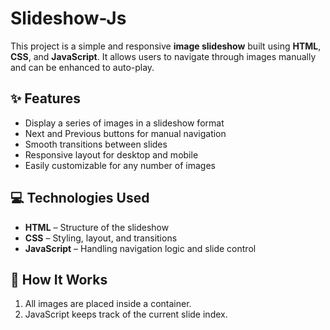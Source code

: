 # Slideshow-Js
This project is a simple and responsive **image slideshow** built using **HTML**, **CSS**, and **JavaScript**. It allows users to navigate through images manually and can be enhanced to auto-play.

## ✨ Features

- Display a series of images in a slideshow format
- Next and Previous buttons for manual navigation
- Smooth transitions between slides
- Responsive layout for desktop and mobile
- Easily customizable for any number of images

## 💻 Technologies Used

- **HTML** – Structure of the slideshow
- **CSS** – Styling, layout, and transitions
- **JavaScript** – Handling navigation logic and slide control

## 🔧 How It Works

1. All images are placed inside a container.
2. JavaScript keeps track of the current slide index.


